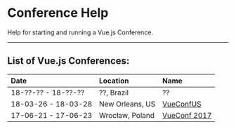 # Conference Help

Help for starting and running a Vue.js Conference.


* * *


## List of Vue.js Conferences:

Date                | Location         | Name
:--                 | :--              | :--
18-??-?? - 18-??-?? | ??, Brazil       | ??
18-03-26 - 18-03-28 | New Orleans, US  | [VueConfUS](http://vueconf.us)
17-06-21 - 17-06-23 | Wrocław, Poland  | [VueConf 2017](https://conf.vuejs.org)
